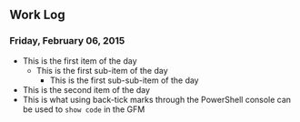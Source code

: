 ## Work Log
### Friday, February 06, 2015

* This is the first item of the day
  * This is the first sub-item of the day
    * This is the first sub-sub-item of the day
* This is the second item of the day
* This is what using back-tick marks through the PowerShell console can be used to ``show code`` in the GFM
